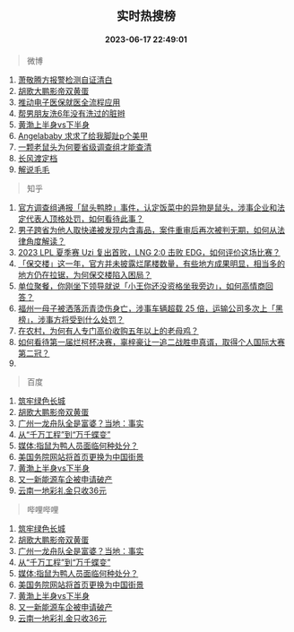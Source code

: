 <div align="center"><h2>实时热搜榜</h2><h4>2023-06-17 22:49:01</h4></div>

> 微博  

1. [萧敬腾方报警检测自证清白](https://s.weibo.com/weibo?q=%23%E8%90%A7%E6%95%AC%E8%85%BE%E6%96%B9%E6%8A%A5%E8%AD%A6%E6%A3%80%E6%B5%8B%E8%87%AA%E8%AF%81%E6%B8%85%E7%99%BD%23&t=31&band_rank=1&Refer=top)<br />
2. [胡歌大鹏影帝双黄蛋](https://s.weibo.com/weibo?q=%23%E8%83%A1%E6%AD%8C%E5%A4%A7%E9%B9%8F%E5%BD%B1%E5%B8%9D%E5%8F%8C%E9%BB%84%E8%9B%8B%23&t=31&band_rank=2&Refer=top)<br />
3. [推动电子医保就医全流程应用](https://s.weibo.com/weibo?q=%23%E6%8E%A8%E5%8A%A8%E7%94%B5%E5%AD%90%E5%8C%BB%E4%BF%9D%E5%B0%B1%E5%8C%BB%E5%85%A8%E6%B5%81%E7%A8%8B%E5%BA%94%E7%94%A8%23&t=31&band_rank=3&Refer=top)<br />
4. [帮男朋友洗6年没有洗过的脏辫](https://s.weibo.com/weibo?q=%E5%B8%AE%E7%94%B7%E6%9C%8B%E5%8F%8B%E6%B4%976%E5%B9%B4%E6%B2%A1%E6%9C%89%E6%B4%97%E8%BF%87%E7%9A%84%E8%84%8F%E8%BE%AB&t=31&band_rank=4&Refer=top)<br />
5. [黄渤上半身vs下半身](https://s.weibo.com/weibo?q=%23%E9%BB%84%E6%B8%A4%E4%B8%8A%E5%8D%8A%E8%BA%ABvs%E4%B8%8B%E5%8D%8A%E8%BA%AB%23&t=31&band_rank=5&Refer=top)<br />
6. [Angelababy 求求了给我脚趾p个美甲](https://s.weibo.com/weibo?q=Angelababy%20%E6%B1%82%E6%B1%82%E4%BA%86%E7%BB%99%E6%88%91%E8%84%9A%E8%B6%BEp%E4%B8%AA%E7%BE%8E%E7%94%B2&t=31&band_rank=6&Refer=top)<br />
7. [一颗老鼠头为何要省级调查组才能查清](https://s.weibo.com/weibo?q=%23%E4%B8%80%E9%A2%97%E8%80%81%E9%BC%A0%E5%A4%B4%E4%B8%BA%E4%BD%95%E8%A6%81%E7%9C%81%E7%BA%A7%E8%B0%83%E6%9F%A5%E7%BB%84%E6%89%8D%E8%83%BD%E6%9F%A5%E6%B8%85%23&t=31&band_rank=7&Refer=top)<br />
8. [长风渡定档](https://s.weibo.com/weibo?q=%E9%95%BF%E9%A3%8E%E6%B8%A1%E5%AE%9A%E6%A1%A3&t=31&band_rank=8&Refer=top)<br />
9. [解说毛毛](https://s.weibo.com/weibo?q=%E8%A7%A3%E8%AF%B4%E6%AF%9B%E6%AF%9B&t=31&band_rank=9&Refer=top)<br />

> 知乎  

1. [官方调查组通报「鼠头鸭脖」事件，认定饭菜中的异物是鼠头，涉事企业和法定代表人顶格处罚，如何看待此事？](https://www.zhihu.com/question/607131041)<br />
2. [男子跨省为他人取快递被发现内含毒品，案件重审后再次被判无期，如何从法律角度解读？](https://www.zhihu.com/question/607104424)<br />
3. [2023 LPL 夏季赛 Uzi 复出首败，LNG 2:0 击败 EDG，如何评价这场比赛？](https://www.zhihu.com/question/607163339)<br />
4. [「保交楼」这一年，官方并未披露烂尾楼数量，有些地方成果明显，相当多的地方仍在拉锯，为何保交楼陷入困局？](https://www.zhihu.com/question/607125175)<br />
5. [单位聚餐，你刚坐下领导就说「小王你还没资格坐我旁边」，如何高情商回答？](https://www.zhihu.com/question/606620590)<br />
6. [福州一母子被洒落沥青烫伤身亡，涉事车辆超载 25 倍，运输公司多次上「黑榜」，涉事方将受到什么处罚？](https://www.zhihu.com/question/607112600)<br />
7. [在农村，为何有人专门高价收购五年以上的老母鸡？](https://www.zhihu.com/question/421033694)<br />
8. [如何看待第一届烂柯杯决赛，辜梓豪让一追二战胜申真谞，取得个人国际大赛第二冠？](https://www.zhihu.com/question/607154196)<br />
9. []()<br />

> 百度  

1. [筑牢绿色长城](https://www.baidu.com/s?wd=%E7%AD%91%E7%89%A2%E7%BB%BF%E8%89%B2%E9%95%BF%E5%9F%8E&sa=fyb_news&rsv_dl=fyb_news)<br />
2. [胡歌大鹏影帝双黄蛋](https://www.baidu.com/s?wd=%E8%83%A1%E6%AD%8C%E5%A4%A7%E9%B9%8F%E5%BD%B1%E5%B8%9D%E5%8F%8C%E9%BB%84%E8%9B%8B&sa=fyb_news&rsv_dl=fyb_news)<br />
3. [广州一龙舟队全是富婆？当地：事实](https://www.baidu.com/s?wd=%E5%B9%BF%E5%B7%9E%E4%B8%80%E9%BE%99%E8%88%9F%E9%98%9F%E5%85%A8%E6%98%AF%E5%AF%8C%E5%A9%86%EF%BC%9F%E5%BD%93%E5%9C%B0%EF%BC%9A%E4%BA%8B%E5%AE%9E&sa=fyb_news&rsv_dl=fyb_news)<br />
4. [从“千万工程”到“万千蝶变”](https://www.baidu.com/s?wd=%E4%BB%8E%E2%80%9C%E5%8D%83%E4%B8%87%E5%B7%A5%E7%A8%8B%E2%80%9D%E5%88%B0%E2%80%9C%E4%B8%87%E5%8D%83%E8%9D%B6%E5%8F%98%E2%80%9D&sa=fyb_news&rsv_dl=fyb_news)<br />
5. [媒体:指鼠为鸭人员面临何种处分？](https://www.baidu.com/s?wd=%E5%AA%92%E4%BD%93%3A%E6%8C%87%E9%BC%A0%E4%B8%BA%E9%B8%AD%E4%BA%BA%E5%91%98%E9%9D%A2%E4%B8%B4%E4%BD%95%E7%A7%8D%E5%A4%84%E5%88%86%EF%BC%9F&sa=fyb_news&rsv_dl=fyb_news)<br />
6. [美国务院网站将首页更换为中国街景](https://www.baidu.com/s?wd=%E7%BE%8E%E5%9B%BD%E5%8A%A1%E9%99%A2%E7%BD%91%E7%AB%99%E5%B0%86%E9%A6%96%E9%A1%B5%E6%9B%B4%E6%8D%A2%E4%B8%BA%E4%B8%AD%E5%9B%BD%E8%A1%97%E6%99%AF&sa=fyb_news&rsv_dl=fyb_news)<br />
7. [黄渤上半身vs下半身](https://www.baidu.com/s?wd=%E9%BB%84%E6%B8%A4%E4%B8%8A%E5%8D%8A%E8%BA%ABvs%E4%B8%8B%E5%8D%8A%E8%BA%AB&sa=fyb_news&rsv_dl=fyb_news)<br />
8. [又一新能源车企被申请破产](https://www.baidu.com/s?wd=%E5%8F%88%E4%B8%80%E6%96%B0%E8%83%BD%E6%BA%90%E8%BD%A6%E4%BC%81%E8%A2%AB%E7%94%B3%E8%AF%B7%E7%A0%B4%E4%BA%A7&sa=fyb_news&rsv_dl=fyb_news)<br />
9. [云南一地彩礼金只收36元](https://www.baidu.com/s?wd=%E4%BA%91%E5%8D%97%E4%B8%80%E5%9C%B0%E5%BD%A9%E7%A4%BC%E9%87%91%E5%8F%AA%E6%94%B636%E5%85%83&sa=fyb_news&rsv_dl=fyb_news)<br />

> 哔哩哔哩  

1. [筑牢绿色长城](https://www.baidu.com/s?wd=%E7%AD%91%E7%89%A2%E7%BB%BF%E8%89%B2%E9%95%BF%E5%9F%8E&sa=fyb_news&rsv_dl=fyb_news)<br />
2. [胡歌大鹏影帝双黄蛋](https://www.baidu.com/s?wd=%E8%83%A1%E6%AD%8C%E5%A4%A7%E9%B9%8F%E5%BD%B1%E5%B8%9D%E5%8F%8C%E9%BB%84%E8%9B%8B&sa=fyb_news&rsv_dl=fyb_news)<br />
3. [广州一龙舟队全是富婆？当地：事实](https://www.baidu.com/s?wd=%E5%B9%BF%E5%B7%9E%E4%B8%80%E9%BE%99%E8%88%9F%E9%98%9F%E5%85%A8%E6%98%AF%E5%AF%8C%E5%A9%86%EF%BC%9F%E5%BD%93%E5%9C%B0%EF%BC%9A%E4%BA%8B%E5%AE%9E&sa=fyb_news&rsv_dl=fyb_news)<br />
4. [从“千万工程”到“万千蝶变”](https://www.baidu.com/s?wd=%E4%BB%8E%E2%80%9C%E5%8D%83%E4%B8%87%E5%B7%A5%E7%A8%8B%E2%80%9D%E5%88%B0%E2%80%9C%E4%B8%87%E5%8D%83%E8%9D%B6%E5%8F%98%E2%80%9D&sa=fyb_news&rsv_dl=fyb_news)<br />
5. [媒体:指鼠为鸭人员面临何种处分？](https://www.baidu.com/s?wd=%E5%AA%92%E4%BD%93%3A%E6%8C%87%E9%BC%A0%E4%B8%BA%E9%B8%AD%E4%BA%BA%E5%91%98%E9%9D%A2%E4%B8%B4%E4%BD%95%E7%A7%8D%E5%A4%84%E5%88%86%EF%BC%9F&sa=fyb_news&rsv_dl=fyb_news)<br />
6. [美国务院网站将首页更换为中国街景](https://www.baidu.com/s?wd=%E7%BE%8E%E5%9B%BD%E5%8A%A1%E9%99%A2%E7%BD%91%E7%AB%99%E5%B0%86%E9%A6%96%E9%A1%B5%E6%9B%B4%E6%8D%A2%E4%B8%BA%E4%B8%AD%E5%9B%BD%E8%A1%97%E6%99%AF&sa=fyb_news&rsv_dl=fyb_news)<br />
7. [黄渤上半身vs下半身](https://www.baidu.com/s?wd=%E9%BB%84%E6%B8%A4%E4%B8%8A%E5%8D%8A%E8%BA%ABvs%E4%B8%8B%E5%8D%8A%E8%BA%AB&sa=fyb_news&rsv_dl=fyb_news)<br />
8. [又一新能源车企被申请破产](https://www.baidu.com/s?wd=%E5%8F%88%E4%B8%80%E6%96%B0%E8%83%BD%E6%BA%90%E8%BD%A6%E4%BC%81%E8%A2%AB%E7%94%B3%E8%AF%B7%E7%A0%B4%E4%BA%A7&sa=fyb_news&rsv_dl=fyb_news)<br />
9. [云南一地彩礼金只收36元](https://www.baidu.com/s?wd=%E4%BA%91%E5%8D%97%E4%B8%80%E5%9C%B0%E5%BD%A9%E7%A4%BC%E9%87%91%E5%8F%AA%E6%94%B636%E5%85%83&sa=fyb_news&rsv_dl=fyb_news)<br />
